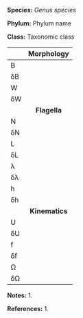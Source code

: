 **Species:** *Genus species*

**Phylum:** Phylum name

**Class:** Taxonomic class


|     |**Morphology**|
|:--- | :------: |
| B |  |
| δB |  | 
| W |  |
| δW |  |
|  | **Flagella** |
| N |  |
| δN |  |
| L |  |
| δL |  |
| λ |  |
| δλ |  |
| h |  |
| δh |  |
|  | **Kinematics** |
| U | |
| δU |  |
| f |  |
| δf |  |
| Ω |  |
| δΩ |  |


**Notes:**
1.

**References:** 
1.
